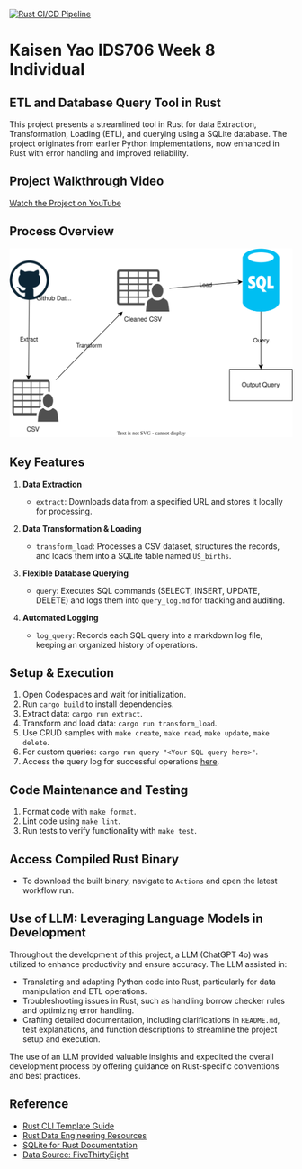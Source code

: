 [![Rust CI/CD Pipeline](https://github.com/nogibjj/Kaisen_Yao_IDS706_Week8_Individual/actions/workflows/ci.yml/badge.svg)](https://github.com/nogibjj/Kaisen_Yao_IDS706_Week8_Individual/actions/workflows/ci.yml)

# Kaisen Yao IDS706 Week 8 Individual
## ETL and Database Query Tool in Rust

This project presents a streamlined tool in Rust for data Extraction, Transformation, Loading (ETL), and querying using a SQLite database. The project originates from earlier Python implementations, now enhanced in Rust with error handling and improved reliability.

## Project Walkthrough Video 
[Watch the Project on YouTube](https://youtu.be/)

## Process Overview
![ETL Process Flow](etl_flow.svg)

## Key Features

1. **Data Extraction**
   - `extract`: Downloads data from a specified URL and stores it locally for processing.

2. **Data Transformation & Loading**
   - `transform_load`: Processes a CSV dataset, structures the records, and loads them into a SQLite table named `US_births`.

3. **Flexible Database Querying**
   - `query`: Executes SQL commands (SELECT, INSERT, UPDATE, DELETE) and logs them into `query_log.md` for tracking and auditing.

4. **Automated Logging**
   - `log_query`: Records each SQL query into a markdown log file, keeping an organized history of operations.

## Setup & Execution
1. Open Codespaces and wait for initialization.
2. Run `cargo build` to install dependencies.
3. Extract data: `cargo run extract`.
4. Transform and load data: `cargo run transform_load`.
5. Use CRUD samples with `make create`, `make read`, `make update`, `make delete`.
6. For custom queries: `cargo run query "<Your SQL query here>"`.
7. Access the query log for successful operations [here](https://github.com/nogibjj/Kaisen_Yao_IDS706_Week8_Individual/blob/main/query_log.md).

## Code Maintenance and Testing
1. Format code with `make format`.
2. Lint code using `make lint`.
3. Run tests to verify functionality with `make test`.

## Access Compiled Rust Binary
- To download the built binary, navigate to `Actions` and open the latest workflow run.

## Use of LLM: Leveraging Language Models in Development
Throughout the development of this project, a LLM (ChatGPT 4o) was utilized to enhance productivity and ensure accuracy. The LLM assisted in:

- Translating and adapting Python code into Rust, particularly for data manipulation and ETL operations.
- Troubleshooting issues in Rust, such as handling borrow checker rules and optimizing error handling.
- Crafting detailed documentation, including clarifications in `README.md`, test explanations, and function descriptions to streamline the project setup and execution.

The use of an LLM provided valuable insights and expedited the overall development process by offering guidance on Rust-specific conventions and best practices.

## Reference
* [Rust CLI Template Guide](https://github.com/kbknapp/rust-cli-template)
* [Rust Data Engineering Resources](https://github.com/nogibjj/rust-data-engineering)
* [SQLite for Rust Documentation](https://docs.rs/sqlite/latest/sqlite/)
* [Data Source: FiveThirtyEight](https://github.com/fivethirtyeight/data)